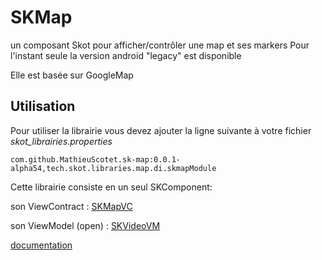 # SKMap
un composant Skot pour afficher/contrôler une map et ses markers
Pour l'instant seule la version android "legacy" est disponible

Elle est basée sur GoogleMap

## Utilisation

Pour utiliser la librairie vous devez ajouter la ligne suivante à votre fichier _skot_librairies.properties_

`com.github.MathieuScotet.sk-map:0.0.1-alpha54,tech.skot.libraries.map.di.skmapModule`

Cette librairie consiste en un seul SKComponent:

son ViewContract : [SKMapVC](/documentation/gfm/viewcontract/viewcontract/tech.skot.libraries.map/-s-k-map-v-c/index.md)

son ViewModel (open) : [SKVideoVM](/documentation/gfm/viewmodel/viewmodel/tech.skot.libraries.map/-s-k-map/index.md)




[documentation](documentation/gfm/index.md)




